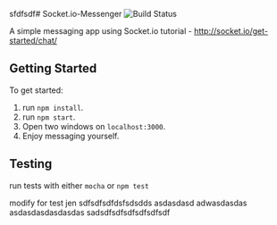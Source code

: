 sfdfsdf# Socket.io-Messenger
![Build Status](https://travis-ci.org/AlexTraher/Socket.Io-Messenger.svg?branch=master)

A simple messaging app using Socket.io tutorial - http://socket.io/get-started/chat/

## Getting Started
To get started:
  1. run `npm install`.
  2. run `npm start`.
  3. Open two windows on `localhost:3000`.
  4. Enjoy messaging yourself.

## Testing 
run tests with either `mocha` or `npm test`

modify for test jen
sdfsdfsdfdsfsdsdds
asdasdasd
adwasdasdas
asdasdasdasdasdas
sadsdfsdfsdfsdfsdfsdf
